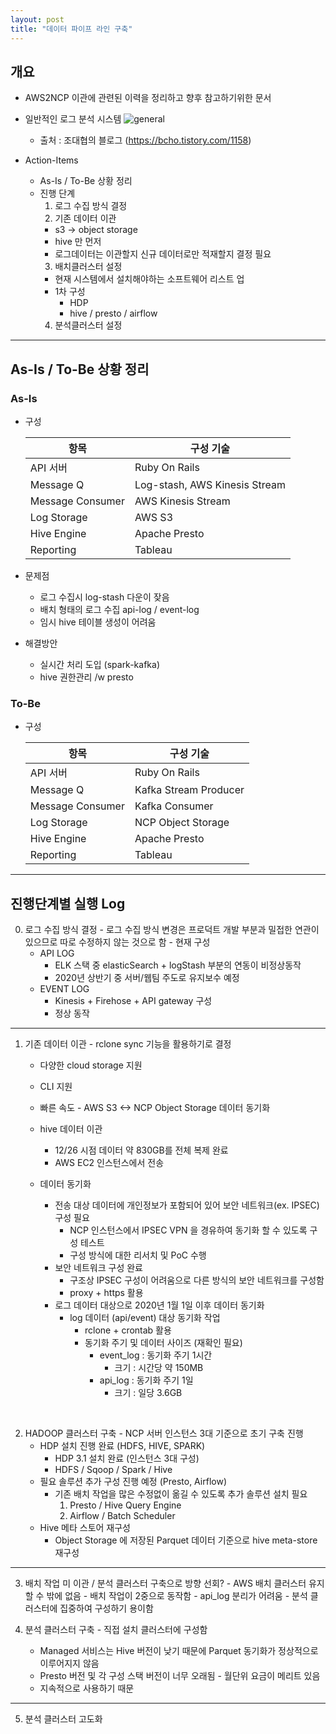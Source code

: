 ```yaml
---
layout: post
title: "데이터 파이프 라인 구축"
---
```

## 개요
 - AWS2NCP 이관에 관련된 이력을 정리하고 향후 참고하기위한 문서
 - 일반적인 로그 분석 시스템
  ![general](https://t1.daumcdn.net/cfile/tistory/2510314D5886F3942F)
    - 출처 : 조대협의 블로그 (https://bcho.tistory.com/1158)

  - Action-Items
    - As-Is / To-Be 상황 정리
    - 진행 단계
      1. 로그 수집 방식 결정
      2. 기존 데이터 이관
        - s3 -> object storage
        - hive 만 먼저
        - 로그데이터는 이관할지 신규 데이터로만 적재할지 결정 필요
      3. 배치클러스터 설정
        - 현재 시스템에서 설치해야하는 소프트웨어 리스트 업
        - 1차 구성
          - HDP
          - hive / presto / airflow
      4. 분석클러스터 설정

----

## As-Is / To-Be 상황 정리
  ### As-Is
  - 구성

    항목 | 구성 기술
    --|--
    API 서버 | Ruby On Rails
    Message Q | Log-stash, AWS Kinesis Stream
    Message Consumer | AWS Kinesis Stream
    Log Storage | AWS S3
    Hive Engine | Apache Presto
    Reporting | Tableau

  - 문제점
    - 로그 수집시 log-stash 다운이 잦음
    - 배치 형태의 로그 수집 api-log / event-log
    - 임시 hive 테이블 생성이 어려움
  - 해결방안
    - 실시간 처리 도입 (spark-kafka)
    - hive 권한관리 /w presto

  ### To-Be
  - 구성

    항목 | 구성 기술
    --|--
    API 서버 | Ruby On Rails
    Message Q | Kafka Stream Producer
    Message Consumer | Kafka Consumer
    Log Storage | NCP Object Storage
    Hive Engine | Apache Presto
    Reporting | Tableau

----

## 진행단계별 실행 Log
  0. 로그 수집 방식 결정
    - 로그 수집 방식 변경은 프로덕트 개발 부분과 밀접한 연관이 있으므로 따로 수정하지 않는 것으로 함
    - 현재 구성
      - API LOG
        - ELK 스택 중 elasticSearch + logStash 부분의 연동이 비정상동작
        - 2020년 상반기 중 서버/웹팀 주도로 유지보수 예정
      - EVENT LOG
        - Kinesis + Firehose + API gateway 구성
        - 정상 동작

----

  1. 기존 데이터 이관
    - rclone sync 기능을 활용하기로 결정
      - 다양한 cloud storage 지원
      - CLI 지원
      - 빠른 속도
    - AWS S3 <-> NCP Object Storage 데이터 동기화
      - hive 데이터 이관
        - 12/26 시점 데이터 약 830GB를 전체 복제 완료
        - AWS EC2 인스턴스에서 전송
      - 데이터 동기화
        - 전송 대상 데이터에 개인정보가 포함되어 있어 보안 네트워크(ex. IPSEC) 구성 필요
          - NCP 인스턴스에서 IPSEC VPN 을 경유하여 동기화 할 수 있도록 구성 테스트
          - 구성 방식에 대한 리서치 및 PoC 수행
        - 보안 네트워크 구성 완료
          - 구조상 IPSEC 구성이 어려움으로 다른 방식의 보안 네트워크를 구성함
          - proxy + https 활용
        - 로그 데이터 대상으로 2020년 1월 1일 이후 데이터 동기화            
          - log 데이터 (api/event) 대상 동기화 작업
            - rclone + crontab 활용    
            - 동기화 주기 및 데이터 사이즈 (재확인 필요)
              - event_log : 동기화 주기 1시간
                - 크기 : 시간당 약 150MB
              - api_log : 동기화 주기 1일
                - 크기 : 일당 3.6GB

        ​
  2. HADOOP 클러스터 구축
    - NCP 서버 인스턴스 3대 기준으로 초기 구축 진행
      - HDP 설치 진행 완료 (HDFS, HIVE, SPARK)
        - HDP 3.1 설치 완료 (인스턴스 3대 구성)
        - HDFS / Sqoop / Spark / Hive
      - 필요 솔루션 추가 구성 진행 예정 (Presto, Airflow)
        - 기존 배치 작업을 많은 수정없이 옮길 수 있도록 추가 솔루션 설치 필요
          1. Presto / Hive Query Engine
          2. Airflow / Batch Scheduler
      - Hive 메타 스토어 재구성
        - Object Storage 에 저장된 Parquet 데이터 기준으로 hive meta-store 재구성

  -----

  3. 배치 작업 미 이관 / 분석 클러스터 구축으로 방향 선회?
    - AWS 배치 클러스터 유지할 수 밖에 없음
    - 배치 작업이 2중으로 동작함
    - api_log 분리가 어려움
    - 분석 클러스터에 집중하여 구성하기 용이함

  4. 분석 클러스터 구축
    - 직접 설치 클러스터에 구성함
      - Managed 서비스는 Hive 버전이 낮기 때문에 Parquet 동기화가 정상적으로 이루어지지 않음
      - Presto 버전 및 각 구성 스택 버전이 너무 오래됨
    - 월단위 요금이 메리트 있음
      - 지속적으로 사용하기 때문

  ----

  5. 분석 클러스터 고도화
